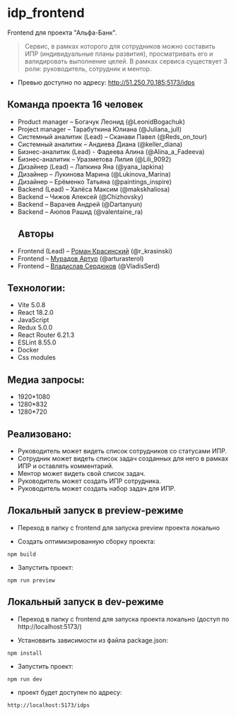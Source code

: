 # idp_frontend

Frontend для проекта "Альфа-Банк".

> Сервис, в рамках которого для сотрудников можно составить ИПР (индивидуальные планы развития), просматривать его и валидировать выполнение целей. В рамках сервиса существует 3 роли: руководитель, сотрудник и ментор.
- Превью доступно по адресу: http://51.250.70.185:5173/idps
## Команда проекта 16 человек
- Product manager – Богачук Леонид (@LeonidBogachuk)
- Project manager – Тарабуткина Юлиана (@Juliana_jull)
- Системный аналитик (Lead) – Сканави Павел (@Reds_on_tour)
- Системный аналитик – Андиева Диана (@keller_diana)
- Бизнес-аналитик (Lead) - Фадеева Алина (@Alina_a_Fadeeva)
- Бизнес-аналитик – Уразметова Лилия (@Lili_9092)
- Дизайнер (Lead) – Лапкина Яна (@yana_lapkina)
- Дизайнер – Лукинова Марина (@Lukinova_Marina)
- Дизайнер – Ерёменко Татьяна (@paintings_inspire)
- Backend (Lead) – Халёса Максим (@makskhaliosa)
- Backend – Чижов Алексей (@Chizhovsky)
- Backend – Варачев Андрей (@Dartanyun)
- Backend – Аюпов Рашид (@valentaine_ra)
  ## Авторы
- Frontend (Lead) – [Роман Красинский](https://github.com/RomanKrasinskiy) (@r_krasinski)
- Frontend – [Мурадов Артур](https://github.com/ArthurMur) (@arturasterol)
- Frontend – [Владислав Сердюков](https://github.com/VladislavSerduykov) (@VladisSerd)



## Технологии:

- Vite 5.0.8
- React 18.2.0
- JavaScript
- Redux 5.0.0
- React Router 6.21.3
- ESLint 8.55.0
- Docker
- Css modules

## Медиа запросы:

- 1920\*1080
- 1280\*832
- 1280\*720

## Реализовано:

- Руководитель может видеть список сотрудников со статусами ИПР.
- Сотрудник может видеть список задач созданных для него в рамках ИПР и оставлять
  комментарий.
- Ментор может видеть свой список задач.
- Руководитель может создать ИПР сотрудника.
- Руководитель может создать набор задач для ИПР.

## Локальный запуск в preview-режиме

- Переход в папку с frontend для запуска preview проекта локально

- Создать оптимизированную сборку проекта:

```
npm build
```

- Запустить проект:

```
npm run preview
```

## Локальный запуск в dev-режиме

- Переход в папку с frontend для запуска проекта локально (доступ по http://localhost:5173/)

- Установвить зависимости из файла package.json:

```
npm install
```

- Запустить проект:

```
npm run dev
```

- проект будет доступен по адресу:
  
```
http://localhost:5173/idps
```
